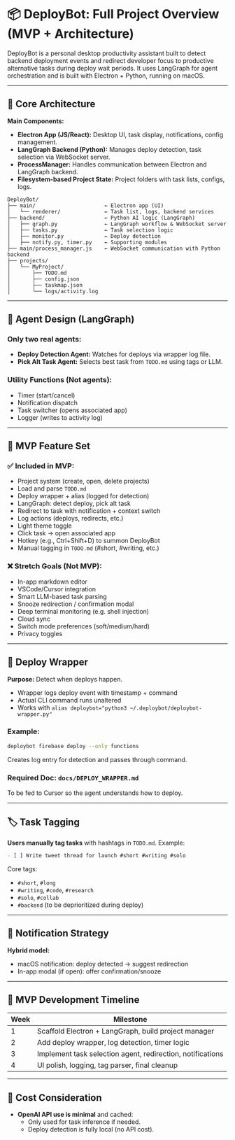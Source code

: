 # 📦 DeployBot: Full Project Overview (MVP + Architecture)

DeployBot is a personal desktop productivity assistant built to detect backend deployment events and redirect developer focus to productive alternative tasks during deploy wait periods. It uses LangGraph for agent orchestration and is built with Electron + Python, running on macOS.

---

## 🧱 Core Architecture

**Main Components:**
- **Electron App (JS/React):** Desktop UI, task display, notifications, config management.
- **LangGraph Backend (Python):** Manages deploy detection, task selection via WebSocket server.
- **ProcessManager:** Handles communication between Electron and LangGraph backend.
- **Filesystem-based Project State:** Project folders with task lists, configs, logs.

```
DeployBot/
├── main/                      ← Electron app (UI)
│   └── renderer/              ← Task list, logs, backend services
├── backend/                   ← Python AI logic (LangGraph)
│   ├── graph.py               ← LangGraph workflow & WebSocket server
│   ├── tasks.py               ← Task selection logic
│   ├── monitor.py             ← Deploy detection
│   ├── notify.py, timer.py    ← Supporting modules
├── main/process_manager.js    ← WebSocket communication with Python backend
├── projects/
│   └── MyProject/
│       ├── TODO.md
│       ├── config.json
│       ├── taskmap.json
│       └── logs/activity.log
```

---

## 🧠 Agent Design (LangGraph)

### Only two real agents:
- **Deploy Detection Agent:** Watches for deploys via wrapper log file.
- **Pick Alt Task Agent:** Selects best task from `TODO.md` using tags or LLM.

### Utility Functions (Not agents):
- Timer (start/cancel)
- Notification dispatch
- Task switcher (opens associated app)
- Logger (writes to activity log)

---

## 🧩 MVP Feature Set

### ✅ Included in MVP:
- Project system (create, open, delete projects)
- Load and parse `TODO.md`
- Deploy wrapper + alias (logged for detection)
- LangGraph: detect deploy, pick alt task
- Redirect to task with notification + context switch
- Log actions (deploys, redirects, etc.)
- Light theme toggle
- Click task → open associated app
- Hotkey (e.g., Ctrl+Shift+D) to summon DeployBot
- Manual tagging in `TODO.md` (#short, #writing, etc.)

### ❌ Stretch Goals (Not MVP):
- In-app markdown editor
- VSCode/Cursor integration
- Smart LLM-based task parsing
- Snooze redirection / confirmation modal
- Deep terminal monitoring (e.g. shell injection)
- Cloud sync
- Switch mode preferences (soft/medium/hard)
- Privacy toggles

---

## 🚀 Deploy Wrapper

**Purpose:** Detect when deploys happen.

- Wrapper logs deploy event with timestamp + command
- Actual CLI command runs unaltered
- Works with `alias deploybot="python3 ~/.deploybot/deploybot-wrapper.py"`

### Example:
```bash
deploybot firebase deploy --only functions
```

Creates log entry for detection and passes through command.

### Required Doc: `docs/DEPLOY_WRAPPER.md`
To be fed to Cursor so the agent understands how to deploy.

---

## 🏷️ Task Tagging

**Users manually tag tasks** with hashtags in `TODO.md`. Example:

```markdown
- [ ] Write tweet thread for launch #short #writing #solo
```

Core tags:
- `#short`, `#long`
- `#writing`, `#code`, `#research`
- `#solo`, `#collab`
- `#backend` (to be deprioritized during deploy)

---

## 🔔 Notification Strategy

**Hybrid model:**
- macOS notification: deploy detected → suggest redirection
- In-app modal (if open): offer confirmation/snooze

---

## 📅 MVP Development Timeline

| Week | Milestone |
|------|-----------|
| 1 | Scaffold Electron + LangGraph, build project manager |
| 2 | Add deploy wrapper, log detection, timer logic |
| 3 | Implement task selection agent, redirection, notifications |
| 4 | UI polish, logging, tag parser, final cleanup |

---

## 💸 Cost Consideration

- **OpenAI API use is minimal** and cached:
  - Only used for task inference if needed.
  - Deploy detection is fully local (no API cost).
